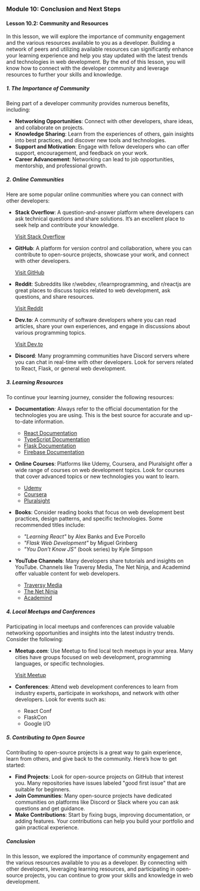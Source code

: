### Module 10: Conclusion and Next Steps

#### Lesson 10.2: Community and Resources

In this lesson, we will explore the importance of community engagement and the various resources available to you as a developer. Building a network of peers and utilizing available resources can significantly enhance your learning experience and help you stay updated with the latest trends and technologies in web development. By the end of this lesson, you will know how to connect with the developer community and leverage resources to further your skills and knowledge.

##### 1. The Importance of Community

Being part of a developer community provides numerous benefits, including:

- **Networking Opportunities**: Connect with other developers, share ideas, and collaborate on projects.
- **Knowledge Sharing**: Learn from the experiences of others, gain insights into best practices, and discover new tools and technologies.
- **Support and Motivation**: Engage with fellow developers who can offer support, encouragement, and feedback on your work.
- **Career Advancement**: Networking can lead to job opportunities, mentorship, and professional growth.

##### 2. Online Communities

Here are some popular online communities where you can connect with other developers:

- **Stack Overflow**: A question-and-answer platform where developers can ask technical questions and share solutions. It’s an excellent place to seek help and contribute your knowledge.

  [Visit Stack Overflow](https://stackoverflow.com)

- **GitHub**: A platform for version control and collaboration, where you can contribute to open-source projects, showcase your work, and connect with other developers.

  [Visit GitHub](https://github.com)

- **Reddit**: Subreddits like r/webdev, r/learnprogramming, and r/reactjs are great places to discuss topics related to web development, ask questions, and share resources.

  [Visit Reddit](https://www.reddit.com)

- **Dev.to**: A community of software developers where you can read articles, share your own experiences, and engage in discussions about various programming topics.

  [Visit Dev.to](https://dev.to)

- **Discord**: Many programming communities have Discord servers where you can chat in real-time with other developers. Look for servers related to React, Flask, or general web development.

##### 3. Learning Resources

To continue your learning journey, consider the following resources:

- **Documentation**: Always refer to the official documentation for the technologies you are using. This is the best source for accurate and up-to-date information.

  - [React Documentation](https://reactjs.org/docs/getting-started.html)
  - [TypeScript Documentation](https://www.typescriptlang.org/docs/)
  - [Flask Documentation](https://flask.palletsprojects.com/)
  - [Firebase Documentation](https://firebase.google.com/docs)

- **Online Courses**: Platforms like Udemy, Coursera, and Pluralsight offer a wide range of courses on web development topics. Look for courses that cover advanced topics or new technologies you want to learn.

  - [Udemy](https://www.udemy.com)
  - [Coursera](https://www.coursera.org)
  - [Pluralsight](https://www.pluralsight.com)

- **Books**: Consider reading books that focus on web development best practices, design patterns, and specific technologies. Some recommended titles include:

  - _"Learning React"_ by Alex Banks and Eve Porcello
  - _"Flask Web Development"_ by Miguel Grinberg
  - _"You Don’t Know JS"_ (book series) by Kyle Simpson

- **YouTube Channels**: Many developers share tutorials and insights on YouTube. Channels like Traversy Media, The Net Ninja, and Academind offer valuable content for web developers.

  - [Traversy Media](https://www.youtube.com/user/TechGuyWeb)
  - [The Net Ninja](https://www.youtube.com/channel/UCW5xUK6R6E1Y9gZ1p7jQe8g)
  - [Academind](https://www.youtube.com/c/Academind)

##### 4. Local Meetups and Conferences

Participating in local meetups and conferences can provide valuable networking opportunities and insights into the latest industry trends. Consider the following:

- **Meetup.com**: Use Meetup to find local tech meetups in your area. Many cities have groups focused on web development, programming languages, or specific technologies.

  [Visit Meetup](https://www.meetup.com)

- **Conferences**: Attend web development conferences to learn from industry experts, participate in workshops, and network with other developers. Look for events such as:
  - React Conf
  - FlaskCon
  - Google I/O

##### 5. Contributing to Open Source

Contributing to open-source projects is a great way to gain experience, learn from others, and give back to the community. Here’s how to get started:

- **Find Projects**: Look for open-source projects on GitHub that interest you. Many repositories have issues labeled "good first issue" that are suitable for beginners.
- **Join Communities**: Many open-source projects have dedicated communities on platforms like Discord or Slack where you can ask questions and get guidance.
- **Make Contributions**: Start by fixing bugs, improving documentation, or adding features. Your contributions can help you build your portfolio and gain practical experience.

##### Conclusion

In this lesson, we explored the importance of community engagement and the various resources available to you as a developer. By connecting with other developers, leveraging learning resources, and participating in open-source projects, you can continue to grow your skills and knowledge in web development.
